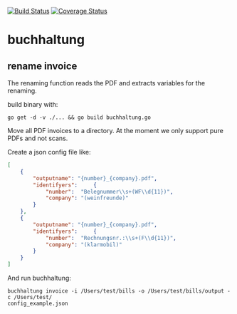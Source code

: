 [![Build Status](https://travis-ci.org/SlashGordon/buchhaltung.svg?branch=master)](https://travis-ci.org/SlashGordon/buchhaltung)
[![Coverage Status](https://coveralls.io/repos/github/SlashGordon/buchhaltung/badge.svg?branch=master)](https://coveralls.io/github/SlashGordon/buchhaltung?branch=master)
# buchhaltung

## rename invoice

The renaming function reads the PDF and extracts variables for the renaming.

build binary with:

```shell
go get -d -v ./... && go build buchhaltung.go
```

Move all PDF invoices to a directory. At the moment we only support pure PDFs and not scans.

Create a json config file like:

```json
[
    {
        "outputname": "{number}_{company}.pdf",
        "identifyers":     {
            "number":  "Belegnummer\\s+(WF\\d{11})",
            "company": "(weinfreunde)"
        }
    },
    {
        "outputname": "{number}_{company}.pdf",
        "identifyers":     {
            "number":  "Rechnungsnr.:\\s+(F\\d{11})",
            "company": "(klarmobil)"
        }
    }
]
```

And run buchhaltung:
```shell
buchhaltung invoice -i /Users/test/bills -o /Users/test/bills/output -c /Users/test/
config_example.json
```